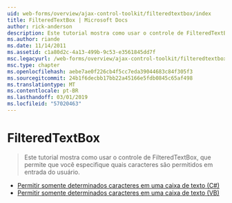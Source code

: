```yaml
---
uid: web-forms/overview/ajax-control-toolkit/filteredtextbox/index
title: FilteredTextBox | Microsoft Docs
author: rick-anderson
description: Este tutorial mostra como usar o controle de FilteredTextBox, que permite que você especifique quais caracteres são permitidos em entrada do usuário.
ms.author: riande
ms.date: 11/14/2011
ms.assetid: c1a80d2c-4a13-499b-9c53-e3561845dd7f
msc.legacyurl: /web-forms/overview/ajax-control-toolkit/filteredtextbox
msc.type: chapter
ms.openlocfilehash: aebe7ae0f226cb4f5cc7eda39044683c84f305f3
ms.sourcegitcommit: 24b1f6decbb17bb22a45166e5fdb0845c65af498
ms.translationtype: MT
ms.contentlocale: pt-BR
ms.lasthandoff: 03/01/2019
ms.locfileid: "57020463"
---
```

<a name="filteredtextbox"></a>FilteredTextBox
====================
> Este tutorial mostra como usar o controle de FilteredTextBox, que permite que você especifique quais caracteres são permitidos em entrada do usuário.


- [Permitir somente determinados caracteres em uma caixa de texto (C#)](allowing-only-certain-characters-in-a-text-box-cs.md)
- [Permitir somente determinados caracteres em uma caixa de texto (VB)](allowing-only-certain-characters-in-a-text-box-vb.md)
